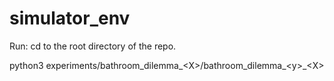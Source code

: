 # simulator_env

Run:
cd to the root directory of the repo.

python3 experiments/bathroom_dilemma_\<X>/bathroom_dilemma_\<y>_\<X>

